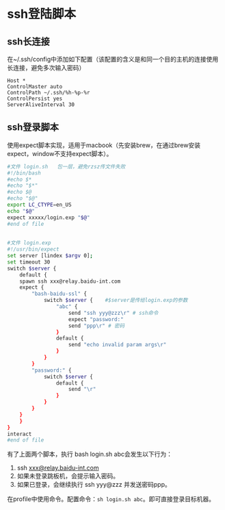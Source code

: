 # ssh登陆脚本


## ssh长连接

在~/.ssh/config中添加如下配置（该配置的含义是和同一个目的主机的连接使用长连接，避免多次输入密码）

```config
Host *
ControlMaster auto
ControlPath ~/.ssh/%h-%p-%r
ControlPersist yes
ServerAliveInterval 30
```

## ssh登录脚本

使用expect脚本实现，适用于macbook（先安装brew，在通过brew安装expect，window不支持expect脚本）。

```bash
#文件 login.sh   包一层，避免rzsz传文件失败
#!/bin/bash
#echo $*
#echo "$*"
#echo $@
#echo "$@"
export LC_CTYPE=en_US
echo "$@"
expect xxxxx/login.exp "$@"
#end of file
 
 
#文件 login.exp
#!/usr/bin/expect
set server [lindex $argv 0];
set timeout 30
switch $server {
    default {
    spawn ssh xxx@relay.baidu-int.com
    expect {
        "bash-baidu-ssl" {
            switch $server {    #$server是传给login.exp的参数
                "abc" {
                    send "ssh yyy@zzz\r" # ssh命令
                    expect "password:"
                    send "ppp\r" # 密码
                }
                default {
                    send "echo invalid param args\r"
                }
            }
        }
        "password:" {
            switch $server {
                default {
                    send "\r"
                }
            }
        }
    }
    }
}
interact
#end of file
```

有了上面两个脚本，执行 bash login.sh abc会发生以下行为：

1. ssh xxx@relay.baidu-int.com
2. 如果未登录跳板机，会提示输入密码。
3. 如果已登录，会继续执行 ssh yyy@zzz 并发送密码ppp。

在profile中使用命令。配置命令：`sh login.sh abc`。即可直接登录目标机器。
